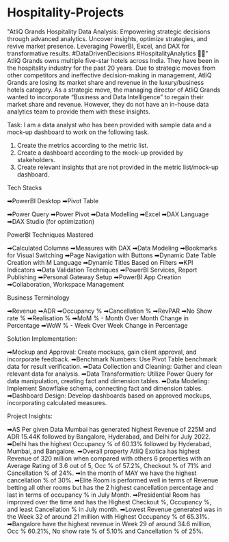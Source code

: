 # Hospitality-Projects
 "AtliQ Grands Hospitality Data Analysis: Empowering strategic decisions through advanced analytics. Uncover insights, optimize strategies, and revive market presence. Leveraging PowerBI, Excel, and DAX for transformative results. #DataDrivenDecisions #HospitalityAnalytics 🏨✨"
AtliQ Grands owns multiple five-star hotels across India. They have been in the hospitality industry for the past 20 years. Due to strategic moves from other competitors and ineffective decision-making in management, AtliQ Grands are losing its market share and revenue in the luxury/business hotels category. As a strategic move, the managing director of AtliQ Grands wanted to incorporate “Business and Data Intelligence” to regain their market share and revenue. However, they do not have an in-house data analytics team to provide them with these insights.

Task: 
I am a data analyst who has been provided with sample data and a mock-up dashboard to work on the following task. 
1.	Create the metrics according to the metric list.
2.	Create a dashboard according to the mock-up provided by stakeholders.
3.	Create relevant insights that are not provided in the metric list/mock-up dashboard.

Tech Stacks

➡PowerBI Desktop
➡Pivot Table

➡Power Query
➡Power Pivot
➡Data Modelling 
➡Excel
➡DAX Language
➡DAX Studio (for optimization)


PowerBI Techniques Mastered

➡Calculated Columns
➡Measures with DAX
➡Data Modeling
➡Bookmarks for Visual Switching
➡Page Navigation with Buttons
➡Dynamic Date Table Creation with M Language
➡Dynamic Titles Based on Filters
➡KPI Indicators
➡Data Validation Techniques
➡PowerBI Services, Report Publishing
➡Personal Gateway Setup
➡PowerBI App Creation
➡Collaboration, Workspace Management

Business Terminology

➡Revenue
➡ADR 
➡Occupancy %
➡Cancellation %
➡RevPAR
➡No Show rate %
➡Realisation %
➡MoM % - Month Over Month Change in Percentage
➡WoW % - Week Over Week Change in Percentage

Solution Implementation:

➡Mockup and Approval: Create mockups, gain client approval, and incorporate feedback.
➡Benchmark Numbers: Use Pivot Table benchmark data for result verification.
➡Data Collection and Cleaning: Gather and clean relevant data for analysis.
➡Data Transformation: Utilize Power Query for data manipulation, creating fact and dimension tables.
➡Data Modeling: Implement Snowflake schema, connecting fact and dimension tables.
➡Dashboard Design: Develop dashboards based on approved mockups, incorporating calculated measures.

Project Insights:

➡AS Per given Data Mumbai has generated highest Revenue of 225M and ADR 15.44K followed by Bangalore, Hyderabad, and Delhi for July 2022.
➡Delhi has the highest Occupancy % of 60.13% followed by Hyderabad, Mumbai, and Bangalore.
➡Overall property AtliQ Exotica has highest Revenue of 320 million when compared with others 6 properties with an Average Rating of 3.6 out of 5, Occ % of 57.2%, Checkout % of 71% and Cancellation % of 24%.
➡In the month of MAY we have the highest cancellation % of 30%.
➡Elite Room is performed well in terms of Revenue betting all other rooms but has the 2 highest cancellation percentage and last in terms of occupancy % in July Month.
➡Presidential Room has improved over the time and has the Highest Checkout %, Occupancy %, and least Cancellation % in July month.
➡Lowest Revenue generated was in the Week 32 of around 21 million with Highest Occupancy % of 65.31%.
➡Bangalore have the highest revenue in Week 29 of around 34.6 million, Occ % 60.21%, No show rate % of 5.10% and Cancellation % of 25%.






